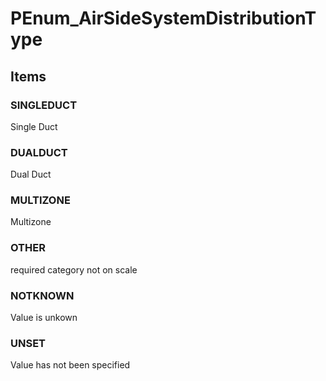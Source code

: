 # PEnum_AirSideSystemDistributionType
<!-- end of short definition -->

## Items

### SINGLEDUCT
Single Duct

### DUALDUCT
Dual Duct

### MULTIZONE
Multizone

### OTHER
required category not on scale

### NOTKNOWN
Value is unkown

### UNSET
Value has not been specified
